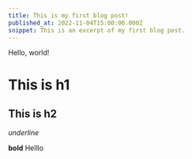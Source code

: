 ```yaml
---
title: This is my first blog post!
published_at: 2022-11-04T15:00:00.000Z
snippet: This is an excerpt of my first blog post.
---
```


Hello, world!

# This is h1

## This is h2

_underline_

**bold**
Helllo